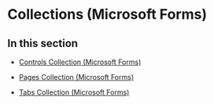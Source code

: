 
# Collections (Microsoft Forms)

## In this section


- [Controls Collection (Microsoft Forms)](b84e6c66-8773-58c7-d076-191e4397ee6a.md)
    
- [Pages Collection (Microsoft Forms)](42400a43-7a27-e7d4-16ee-cea265482758.md)
    
- [Tabs Collection (Microsoft Forms)](30528064-bbe2-c967-6ee6-0640fc24e668.md)
    
